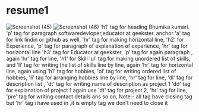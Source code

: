 # resume1
![Screenshot (45)](https://github.com/Bhumikakri/resume1/assets/128302166/0b411b76-28b1-4562-8852-fa050850e506)
![Screenshot (46)](https://github.com/Bhumikakri/resume1/assets/128302166/794d0f3a-ae43-4800-a226-2888c26d1ba9)
'h1' tag for heading Bhumika kumari.
'p' tag for paragraph softwaredevloper,educator at geekster.
anchor 'a' tag for link lindin or github as well,
'hr' tag for making horizontal line,
'h2' for Experience,
'p' tag for paragraph of explanation of experience,
'hr' tag for horizontal line
'h3' tag for Educator at geekster,
'p' tag for again paragraph ,
again 'hr' tag for line,
'h1' for Skill
'ul' tag for making unordered list of skills,
and 'li' tag for writing the list of skills line by line,
again 'hr' tag for horizontal line,
again using 'h1' tag for hobbies,
'ol' tag for writing ordered list of hobbies, 
'li' tag for arranging hobbies line by line,
'hr' tag for line,
'dl' tag for description list ,
'dt' tag for writing name of description as project 1
'dd' tag for explanation of project 1
again use 'dt' tag for project 2,
'hr' tag for line,
'pre' tag for writing contact details ans so on,
Note:- 
all tag have closing tag but 'hr' tag i have used in ,it is empty tag we don't need to close it
